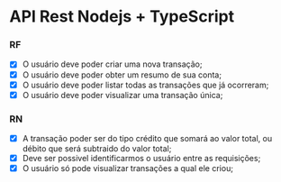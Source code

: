 # API Rest Nodejs + TypeScript

### RF

- [x] O usuário deve poder criar uma nova transação;
- [x] O usuário deve poder obter um resumo de sua conta;
- [x] O usuário deve poder listar todas as transações que já ocorreram;
- [x] O usuário deve poder visualizar uma transação única;

### RN

- [x] A transação poder ser do tipo crédito que somará ao valor total, ou débito que será subtraido do valor total;
- [x] Deve ser possivel identificarmos o usuário entre as requisições;
- [x] O usuário só pode visualizar transações a qual ele criou;
